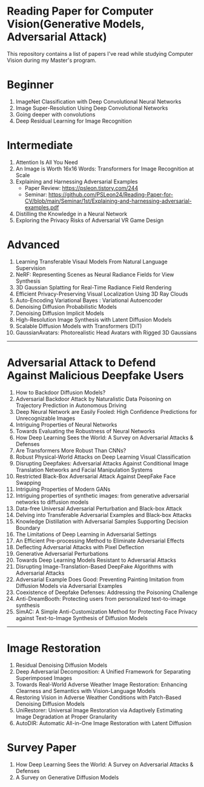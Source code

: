 # Reading Paper for Computer Vision(Generative Models, Adversarial Attack)
This repository contains a list of papers I've read while studying Computer Vision during my Master's program.

# Beginner
1. ImageNet Classification with Deep Convolutional Neural Networks
2. Image Super-Resolution Using Deep Convolutional Networks
3. Going deeper with convolutions
4. Deep Residual Learning for Image Recognition

# Intermediate
1. Attention Is All You Need
2. An Image is Worth 16x16 Words: Transformers for Image Recognition at Scale
3. Explaining and Harnessing Adversarial Examples
   - Paper Review: https://psleon.tistory.com/244
   - Seminar: https://github.com/PSLeon24/Reading-Paper-for-CV/blob/main/Seminar/1st/Explaining-and-harnessing-adversarial-examples.pdf
4. Distilling the Knowledge in a Neural Network
5. Exploring the Privacy Risks of Adversarial VR Game Design

# Advanced
1. Learning Transferable Visaul Models From Natural Language Supervision
2. NeRF: Representing Scenes as Neural Radiance Fields for View Synthesis
3. 3D Gaussian Splatting for Real-Time Radiance Field Rendering
4. Efficient Privacy-Preserving Visual Localization Using 3D Ray Clouds
5. Auto-Encoding Variational Bayes : Variational Autoencoder
6. Denoising Diffusion Probabilistic Models
7. Denoising Diffusion Implicit Models
8. High-Resolution Image Synthesis with Latent Diffusion Models
9. Scalable Diffusion Models with Transformers (DiT)
10. GaussianAvatars: Photorealistic Head Avatars with Rigged 3D Gaussians

---

# Adversarial Attack to Defend Against Malicious Deepfake Users
1. How to Backdoor Diffusion Models?
2. Adversarial Backdoor Attack by Naturalistic Data Poisoning on Trajectory Prediction in Autonomous Driving
3. Deep Neural Network are Easily Fooled: High Confidence Predictions for Unrecognizable Images
4. Intriguing Properties of Neural Networks
5. Towards Evaluating the Robustness of Neural Networks
6. How Deep Learning Sees the World: A Survey on Adversarial Attacks & Defenses
7. Are Transformers More Robust Than CNNs?
8. Robust Physical-World Attacks on Deep Learning Visual Classification
9. Disrupting Deepfakes: Adversarial Attacks Against Conditional Image Translation Networks and Facial Manipulation Systems
10. Restricted Black-Box Adversarial Attack Against DeepFake Face Swapping
11. Intriguing Properties of Modern GANs
12. Intriguing properties of synthetic images: from generative adversarial networks to diffusion models
13. Data-free Universal Adversarial Perturbation and Black-box Attack
14. Delving into Transferable Adversarial Examples and Black-box Attacks
15. Knowledge Distillation with Adversarial Samples Supporting Decision Boundary
16. The Limitations of Deep Learning in Adversarial Settings
17. An Efficient Pre-processing Method to Eliminate Adversarial Effects
18. Deflecting Adversarial Attacks with Pixel Deflection
19. Generative Adversarial Perturbations
20. Towards Deep Learning Models Resistant to Adversarial Attacks
21. Disrupting Image-Translation-Based DeepFake Algorithms with Adversarial Attacks
22. Adversarial Example Does Good: Preventing Painting Imitation from Diffusion Models via Adversarial Examples
23. Coexistence of Deepfake Defenses: Addressing the Poisoning Challenge
24. Anti-DreamBooth: Protecting users from personalized text-to-image synthesis
25. SimAC: A Simple Anti-Customization Method for Protecting Face Privacy against Text-to-Image Synthesis of Diffusion Models

---

# Image Restoration
1. Residual Denoising Diffusion Models
2. Deep Adversarial Decomposition: A Unified Framework for Separating Superimposed Images
3. Towards Real-World Adverse Weather Image Restoration: Enhancing Clearness and Semantics with Vision-Language Models
4. Restoring Vision in Adverse Weather Conditions with Patch-Based Denoising Diffusion Models
5. UniRestorer: Universal Image Restoration via Adaptively Estimating Image Degradation at Proper Granularity
6. AutoDIR: Automatic All-in-One Image Restoration with Latent Diffusion

# Survey Paper
1. How Deep Learning Sees the World: A Survey on Adversarial Attacks & Defenses
2. A Survey on Generative Diffusion Models
